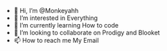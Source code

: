 - 👋 Hi, I’m @Monkeyahh
- 👀 I’m interested in Everything
- 🌱 I’m currently learning How to code
- 💞️ I’m looking to collaborate on Prodigy and Blooket
- 📫 How to reach me My Email

<!---
Monkeyahh/Monkeyahh is a ✨ special ✨ repository because its `README.md` (this file) appears on your GitHub profile.
You can click the Preview link to take a look at your changes.
--->
